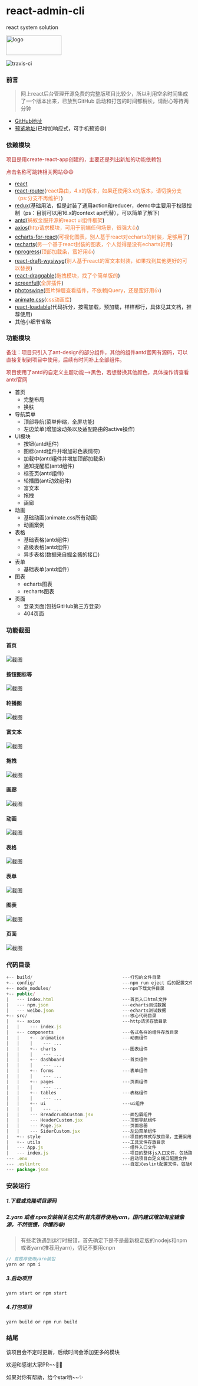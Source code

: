 # react-admin-cli
react system solution

<img src="https://raw.githubusercontent.com/zhangximufeng/react-admin-cli/master/screenshots/logo.png" alt="logo" width="150" height="53" />

![travis-ci](https://travis-ci.org/zhangximufeng/react-admin-cli.svg?branch=master)

### 前言
> 网上react后台管理开源免费的完整版项目比较少，所以利用空余时间集成了一个版本出来，已放到GitHub
  启动和打包的时间都稍长，请耐心等待两分钟

- [GitHub地址](https://github.com/zhangximufeng/react-admin-cli)
- [预览地址](https://zhangximufeng.github.io/react-admin-cli)(已增加响应式，可手机预览😄)

### 依赖模块
<span style="color: rgb(184,49,47);">项目是用create-react-app创建的，主要还是列出新加的功能依赖包</span>

<span style="color: rgb(184,49,47);">点击名称可跳转相关网站😄😄</span>

- [react](https://facebook.github.io/react/)
- [react-router](https://react-guide.github.io/react-router-cn/)(<span style="color: rgb(243,121,52);">react路由，4.x的版本，如果还使用3.x的版本，请切换分支（ps:分支不再维护）</span>)
- [redux](https://redux.js.org/)(基础用法，但是封装了通用action和reducer，demo中主要用于权限控制（ps：目前可以用16.x的context api代替），可以简单了解下)
- [antd](https://ant.design/index-cn)(<span style="color: rgb(243,121,52);">蚂蚁金服开源的react ui组件框架</span>)
- [axios](https://github.com/mzabriskie/axios)(<span style="color: rgb(243,121,52);">http请求模块，可用于前端任何场景，很强大👍</span>)
- [echarts-for-react](https://github.com/hustcc/echarts-for-react)(<span style="color: rgb(243,121,52);">可视化图表，别人基于react对echarts的封装，足够用了</span>)
- [recharts](http://recharts.org/#/zh-CN/)(<span style="color: rgb(243,121,52);">另一个基于react封装的图表，个人觉得是没有echarts好用</span>)
- [nprogress](https://github.com/rstacruz/nprogress)(<span style="color: rgb(243,121,52);">顶部加载条，蛮好用👍</span>)
- [react-draft-wysiwyg](https://github.com/jpuri/react-draft-wysiwyg)(<span style="color: rgb(243,121,52);">别人基于react的富文本封装，如果找到其他更好的可以替换</span>)
- [react-draggable](https://github.com/mzabriskie/react-draggable)(<span style="color: rgb(243,121,52);">拖拽模块，找了个简单版的</span>)
- [screenfull](https://github.com/sindresorhus/screenfull.js/)(<span style="color: rgb(243,121,52);">全屏插件</span>)
- [photoswipe](https://github.com/dimsemenov/photoswipe)(<span style="color: rgb(243,121,52);">图片弹层查看插件，不依赖jQuery，还是蛮好用👍</span>)
- [animate.css](http://daneden.me/animate)(<span style="color: rgb(243,121,52);">css动画库</span>)
- [react-loadable](https://github.com/jamiebuilds/react-loadable)(代码拆分，按需加载，预加载，样样都行，具体见其文档，推荐使用)
- 其他小细节省略

### 功能模块
<span style="color: rgb(184,49,47);">备注：项目只引入了ant-design的部分组件，其他的组件antd官网有源码，可以直接复制到项目中使用，后续有时间补上全部组件。</span>

<span style="color: rgb(184,49,47);">项目使用了antd的自定义主题功能-->黑色，若想替换其他颜色，具体操作请查看antd官网</span>
<!--more-->

- 首页
    - 完整布局
    - 换肤
- 导航菜单
    - 顶部导航(菜单伸缩，全屏功能)
    - 左边菜单(增加滚动条以及适配路由的active操作)
- UI模块
    - 按钮(antd组件)
    - 图标(antd组件并增加彩色表情符)
    - 加载中(antd组件并增加顶部加载条)
    - 通知提醒框(antd组件)
    - 标签页(antd组件)
    - 轮播图(ant动效组件)
    - 富文本
    - 拖拽
    - 画廊
- 动画
    - 基础动画(animate.css所有动画)
    - 动画案例
- 表格
    - 基础表格(antd组件)
    - 高级表格(antd组件)
    - 异步表格(数据来自掘金酱的接口)
- 表单
    - 基础表单(antd组件)
- 图表
    - echarts图表
    - recharts图表
- 页面
    - 登录页面(包括GitHub第三方登录)
    - 404页面

### 功能截图
#### 首页
![截图](https://raw.githubusercontent.com/zhangximufeng/react-admin-cli/master/screenshots/rd1.gif)
#### 按钮图标等
![截图](https://raw.githubusercontent.com/zhangximufeng/react-admin-cli/master/screenshots/rd2.gif)
#### 轮播图
![截图](https://raw.githubusercontent.com/zhangximufeng/react-admin-cli/master/screenshots/rd3.gif)
#### 富文本
![截图](https://raw.githubusercontent.com/zhangximufeng/react-admin-cli/master/screenshots/rd4.gif)
#### 拖拽
![截图](https://raw.githubusercontent.com/zhangximufeng/react-admin-cli/master/screenshots/rd5.gif)
#### 画廊
![截图](https://raw.githubusercontent.com/zhangximufeng/react-admin-cli/master/screenshots/rd6.gif)
#### 动画
![截图](https://raw.githubusercontent.com/zhangximufeng/react-admin-cli/master/screenshots/rd7.gif)
#### 表格
![截图](https://raw.githubusercontent.com/zhangximufeng/react-admin-cli/master/screenshots/rd8.gif)
#### 表单
![截图](https://raw.githubusercontent.com/zhangximufeng/react-admin-cli/master/screenshots/rd9.gif)
#### 图表
![截图](https://raw.githubusercontent.com/zhangximufeng/react-admin-cli/master/screenshots/rd10.gif)
#### 页面
![截图](https://raw.githubusercontent.com/zhangximufeng/react-admin-cli/master/screenshots/rd11.gif)

### 代码目录
```js
+-- build/                                  ---打包的文件目录
+-- config/                                 ---npm run eject 后的配置文件目录
+-- node_modules/                           ---npm下载文件目录
+-- public/
|   --- index.html							---首页入口html文件
|   --- npm.json							---echarts测试数据
|   --- weibo.json							---echarts测试数据
+-- src/                                    ---核心代码目录
|   +-- axios                               ---http请求存放目录
|   |    --- index.js
|   +-- components                          ---各式各样的组件存放目录
|   |    +-- animation                      ---动画组件
|   |    |    --- ...
|   |    +-- charts                         ---图表组件
|   |    |    --- ...
|   |    +-- dashboard                      ---首页组件
|   |    |    --- ...
|   |    +-- forms                          ---表单组件
|   |    |    --- ...
|   |    +-- pages                          ---页面组件
|   |    |    --- ...
|   |    +-- tables                         ---表格组件
|   |    |    --- ...
|   |    +-- ui                             ---ui组件
|   |    |    --- ...
|   |    --- BreadcrumbCustom.jsx           ---面包屑组件
|   |    --- HeaderCustom.jsx               ---顶部导航组件
|   |    --- Page.jsx                       ---页面容器
|   |    --- SiderCustom.jsx                ---左边菜单组件
|   +-- style                               ---项目的样式存放目录，主要采用less编写
|   +-- utils                               ---工具文件存放目录
|   --- App.js                              ---组件入口文件
|   --- index.js                            ---项目的整体js入口文件，包括路由配置等
--- .env                                    ---启动项目自定义端口配置文件
--- .eslintrc                               ---自定义eslint配置文件，包括增加的react jsx语法限制
--- package.json
```
### 安装运行
##### 1.下载或克隆项目源码
##### 2.yarn 或者 npm安装相关包文件(首先推荐使用yarn，国内建议增加淘宝镜像源，不然很慢，你懂的😁)
> 有些老铁遇到运行时报错，首先确定下是不是最新稳定版的nodejs和npm或者yarn(推荐用yarn)，切记不要用cnpn

```js
// 首推荐使用yarn装包
yarn or npm i
```
##### 3.启动项目
```js
yarn start or npm start
```
##### 4.打包项目
```js
yarn build or npm run build
```

### 结尾
该项目会不定时更新，后续时间会添加更多的模块

欢迎和感谢大家PR~~👏👏

如果对你有帮助，给个star哟~~✨
